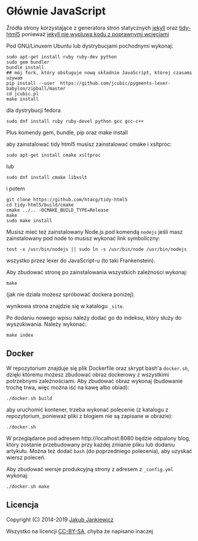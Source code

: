 # Głównie JavaScript

Źródła strony korzystające z generatora stron statycznych [jekyll](http://jekyllrb.com/)
oraz [tidy-html5](https://github.com/htacg/tidy-html5) ponieważ
[jekyll nie wypluwa kodu z poprawnymi wcięciami](https://github.com/jekyll/jekyll/issues/2640)

Pod GNU/Linuxem Ubuntu lub dystrybucjami pochodnymi wykonaj:

```
sudo apt-get install ruby ruby-dev python
sudo gem bundler
bundle install
## mój fork, który obsługuje nową składnie JavaScript, której czasami używam
pip install --user  https://github.com/jcubic/pygments-lexer-babylon/zipball/master
cd jcubic.pl
make install
```

dla dystrybucji fedora

```
sudo dnf install ruby ruby-devel python gcc gcc-c++
```

Plus komendy gem, bundle, pip oraz make install

aby zainstalować tidy html5 musisz zainstalować cmake i xsltproc:

```
sudo apt-get install cmake xsltproc
```

lub

```
sudo dnf install cmake libxslt
```

i potem

```
git clone https://github.com/htacg/tidy-html5
cd tidy-html5/build/cmake
cmake ../.. -DCMAKE_BUILD_TYPE=Release
make
sudo make install
```

Musisz mieć też zainstalowany Node.js pod komendą `nodejs` jeśli masz zainstalowany pod node
to musisz wykonać link symboliczny:

```
test -x /usr/bin/nodejs || sudo ln -s /usr/bin/node /usr/bin/nodejs
```

wszystko przez lexer do JavaScript-u (to taki Frankenstein).


Aby zbudować stronę po zainstalowania wszystkich zależności wykonaj:

```
make
```

(jak nie działa możesz spróbować dockera poniżej).

wynikowa strona znajdzie się w katalogu `_site`.


Po dodaniu nowego wpisu należy dodać go do indeksu, który służy do wyszukiwania. Należy wykonać:

```
make index
```

## Docker

W repozytorium znajduje się plik Dockerfile oraz skrypt bash'a `docker.sh`, dzięki któremu
możesz zbudować obraz dockerowy z wszystkimi potrzebnymi zależnościami. Aby zbudować obraz
wykonaj (budowanie trochę trwa, więc można iść na kawę albo obiad):

```
./docker.sh build
```

aby uruchomić kontener, trzeba wykonać polecenie (z katalogu z repozytorium, ponieważ
pliki z blogiem nie są zapisane w obrazie):

```
./docker.sh
```

W przeglądarce pod adresem http://localhost:8080 będzie odpalony blog, który zostanie
przebudowany przy każdej zmianie pliku lub dodaniu artykułu. Można też dodać
`bash` (do poprzedniego polecenia), aby uzyskać wiersz poleceń.

Aby zbudować wersje produkcyjną strony z adresem z `_config.yml` wykonaj:

```
./docker.sh make
```

## Licencja

Copyright (C) 2014-2019 [Jakub Jankiewicz](https://jcubic.pl/jakub-jankiewicz)

Wszystko na licencji [CC-BY-SA](https://creativecommons.org/licenses/by-sa/4.0/),
chyba że napisano inaczej
